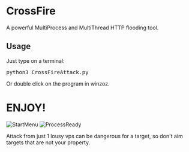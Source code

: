 # CrossFire
A powerful MultiProcess and MultiThread HTTP flooding tool.


<h2>Usage</h2>
Just type on a terminal:
<pre>python3 CrossFireAttack.py</pre>

Or double click on the program in winzoz.


<h1>ENJOY!</h1>


![StartMenu](https://raw.githubusercontent.com/CrossFire/master/ScreenShots/StartMenu.png)
![ProcessReady](https://raw.githubusercontent.com/CrossFire/master/ScreenShots/ProcessReady.png)


Attack from just 1 lousy vps can be dangerous for a target, so don't aim targets that are not your property.

